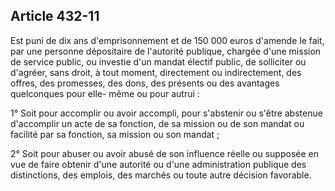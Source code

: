 Article 432-11
----
Est puni de dix ans d'emprisonnement et de 150 000 euros d'amende le fait, par
une personne dépositaire de l'autorité publique, chargée d'une mission de
service public, ou investie d'un mandat électif public, de solliciter ou
d'agréer, sans droit, à tout moment, directement ou indirectement, des offres,
des promesses, des dons, des présents ou des avantages quelconques pour elle-
même ou pour autrui :

1° Soit pour accomplir ou avoir accompli, pour s'abstenir ou s'être abstenue
d'accomplir un acte de sa fonction, de sa mission ou de son mandat ou facilité
par sa fonction, sa mission ou son mandat ;

2° Soit pour abuser ou avoir abusé de son influence réelle ou supposée en vue de
faire obtenir d'une autorité ou d'une administration publique des distinctions,
des emplois, des marchés ou toute autre décision favorable.
